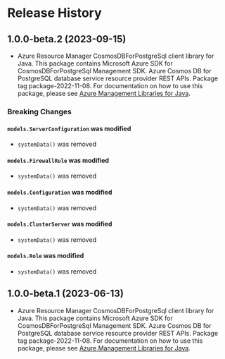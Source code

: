 # Release History

## 1.0.0-beta.2 (2023-09-15)

- Azure Resource Manager CosmosDBForPostgreSql client library for Java. This package contains Microsoft Azure SDK for CosmosDBForPostgreSql Management SDK. Azure Cosmos DB for PostgreSQL database service resource provider REST APIs. Package tag package-2022-11-08. For documentation on how to use this package, please see [Azure Management Libraries for Java](https://aka.ms/azsdk/java/mgmt).

### Breaking Changes

#### `models.ServerConfiguration` was modified

* `systemData()` was removed

#### `models.FirewallRule` was modified

* `systemData()` was removed

#### `models.Configuration` was modified

* `systemData()` was removed

#### `models.ClusterServer` was modified

* `systemData()` was removed

#### `models.Role` was modified

* `systemData()` was removed

## 1.0.0-beta.1 (2023-06-13)

- Azure Resource Manager CosmosDBForPostgreSql client library for Java. This package contains Microsoft Azure SDK for CosmosDBForPostgreSql Management SDK. Azure Cosmos DB for PostgreSQL database service resource provider REST APIs. Package tag package-2022-11-08. For documentation on how to use this package, please see [Azure Management Libraries for Java](https://aka.ms/azsdk/java/mgmt).

